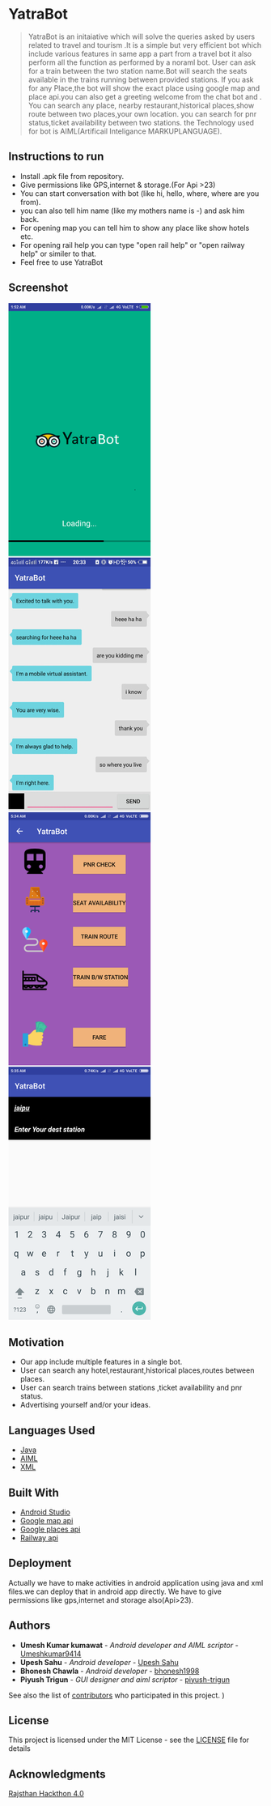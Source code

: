 # YatraBot
> YatraBot is an initaiative which will solve the queries asked by users related to travel and tourism .It is a simple but very efficient bot which include various features in 
> same app a part from a travel bot it also perform all the function as performed by a noraml bot.
> User can ask for a train between the two station name.Bot will search the seats available in the trains running between provided stations.
>If you ask for any Place,the bot will show the exact place using google map and place api.you can also get a greeting welcome from the chat bot and .
>You can search any place, nearby restaurant,historical places,show route between two places,your own location.
>you can search for pnr status,ticket availability between two stations.
>the Technology used  for bot is AIML(Artificail Inteligance MARKUPLANGUAGE).
## Instructions to run
* Install .apk file from repository.
* Give permissions like GPS,internet & storage.(For Api >23)
* You can start conversation with bot (like hi, hello, where, where are you from).
* you can also tell him name (like my mothers name is -) and ask him back.
* For opening map you can tell him to show any place like show hotels etc.
* For opening rail help you can type "open rail help" or "open railway help" or similer to that.
* Feel free to use YatraBot 
## Screenshot
![alt_tetxt](https://github.com/bhonesh1998/YatraBot/blob/master/splash.png)
![alt text](https://github.com/bhonesh1998/YatraBot/blob/master/Screenshot_20180321_203340.jpg)
![alt text](https://github.com/bhonesh1998/YatraBot/blob/master/Screenshot_2018-03-21-05-34-29-914_com.example.bhonesh.bot.png)
![alt text](https://github.com/bhonesh1998/YatraBot/blob/master/Screenshot_2018-03-21-05-35-09-912_com.example.bhonesh.bot.png)



## Motivation
* Our app include multiple features in a single bot. 
* User can search any hotel,restaurant,historical places,routes between places.
* User can search trains between stations ,ticket availability and pnr status. 
* Advertising yourself and/or your ideas.

## Languages Used
* [Java](https://www.java.com/)
* [AIML](https://arxiv.org/)
* [XML](https://www.xmlfiles.com/xml)
## Built With
* [Android Studio](https://developer.android.com/studio/index.html)
* [Google map api](https://developers.google.com/maps/)
* [Google places api](https://developers.google.com/places/)
* [Railway api](https://railwayapi.com/)

## Deployment

Actually we have to make activities in android application using java and xml files.we can deploy that in android app directly.
We have to give permissions like gps,internet and storage also(Api>23).

## Authors
* **Umesh Kumar kumawat** - *Android developer and AIML scriptor* - [Umeshkumar9414](https://github.com/Umeshkumar9414)
* **Upesh Sahu** - *Android developer* - [Upesh Sahu](https://github.com/upeshsahu)
* **Bhonesh Chawla** - *Android developer* - [bhonesh1998](https://github.com/bhonesh1998)
* **Piyush Trigun** - *GUI designer and aiml scriptor* - [piyush-trigun](https://github.com/piyush-trigun)

See also the list of [contributors](https://github.com/bhonesh1998/YatraBot/graphs/contributors) who participated in this project.
)
## License

This project is licensed under the MIT License - see the [LICENSE](LICENSE) file for details
## Acknowledgments
[Rajsthan Hackthon 4.0](http://itday.rajasthan.gov.in/hackathon.aspx)
